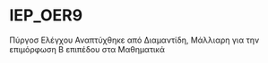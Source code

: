 # IEP_OER9
Πύργοσ Ελέγχου
Αναπτύχθηκε από Διαμαντίδη, Μάλλιαρη για την επιμόρφωση Β επιπέδου στα Μαθηματικά
